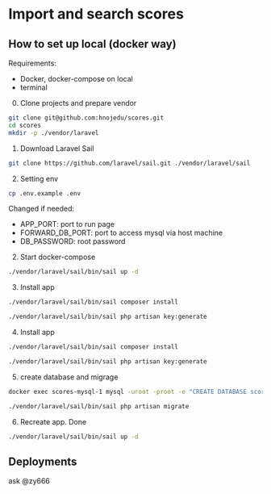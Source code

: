 # Import and search scores

## How to set up local (docker way)

Requirements:

* Docker, docker-compose on local
* terminal

0. Clone projects and prepare vendor

```bash
git clone git@github.com:hnojedu/scores.git
cd scores
mkdir -p ./vendor/laravel
```

1. Download Laravel Sail

```bash
git clone https://github.com/laravel/sail.git ./vendor/laravel/sail
```

2. Setting env

```bash
cp .env.example .env
```

Changed if needed:

* APP_PORT: port to run page
* FORWARD_DB_PORT: port to access mysql via host machine
* DB_PASSWORD: root password

2. Start docker-compose

```bash
./vendor/laravel/sail/bin/sail up -d
```

3. Install app

```bash
./vendor/laravel/sail/bin/sail composer install

./vendor/laravel/sail/bin/sail php artisan key:generate
```


4. Install app

```bash
./vendor/laravel/sail/bin/sail composer install

./vendor/laravel/sail/bin/sail php artisan key:generate
```


5. create database and migrage

```bash
docker exec scores-mysql-1 mysql -uroot -proot -e "CREATE DATABASE scores CHARACTER SET utf8mb4"

./vendor/laravel/sail/bin/sail php artisan migrate
```

6. Recreate app. Done

```bash
./vendor/laravel/sail/bin/sail up -d
```


## Deployments

ask @zy666
